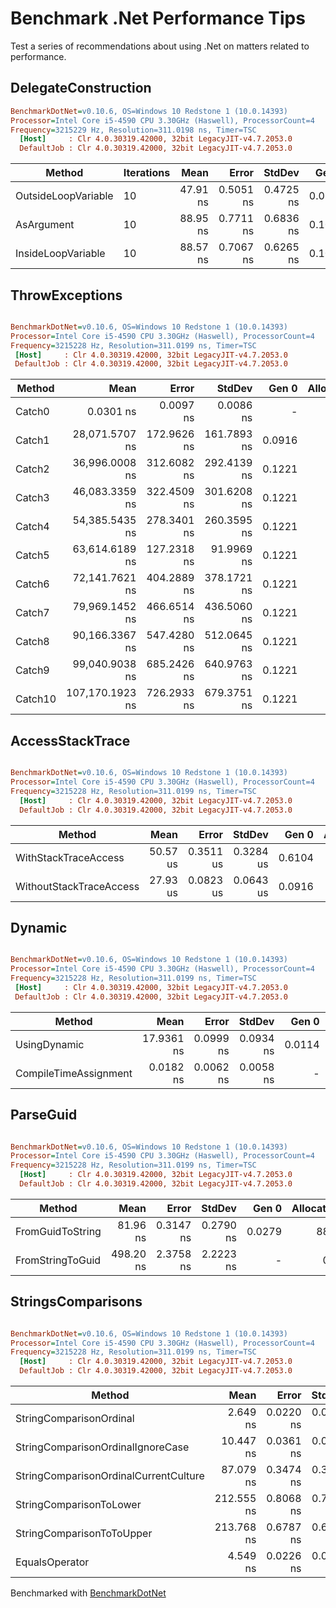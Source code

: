 # Benchmark .Net Performance Tips

Test a series of recommendations about using .Net on matters related to performance.

## DelegateConstruction



``` ini
BenchmarkDotNet=v0.10.6, OS=Windows 10 Redstone 1 (10.0.14393)
Processor=Intel Core i5-4590 CPU 3.30GHz (Haswell), ProcessorCount=4
Frequency=3215229 Hz, Resolution=311.0198 ns, Timer=TSC
  [Host]     : Clr 4.0.30319.42000, 32bit LegacyJIT-v4.7.2053.0
  DefaultJob : Clr 4.0.30319.42000, 32bit LegacyJIT-v4.7.2053.0
```

 |              Method | Iterations |     Mean |     Error |    StdDev |  Gen 0 | Allocated |
 |-------------------- |----------- |---------:|----------:|----------:|-------:|----------:|
 | OutsideLoopVariable |         10 | 47.91 ns | 0.5051 ns | 0.4725 ns | 0.0101 |      32 B |
 |          AsArgument |         10 | 88.95 ns | 0.7711 ns | 0.6836 ns | 0.1017 |     320 B |
 |  InsideLoopVariable |         10 | 88.57 ns | 0.7067 ns | 0.6265 ns | 0.1017 |     320 B |

## ThrowExceptions
 
 ``` ini

BenchmarkDotNet=v0.10.6, OS=Windows 10 Redstone 1 (10.0.14393)
Processor=Intel Core i5-4590 CPU 3.30GHz (Haswell), ProcessorCount=4
Frequency=3215228 Hz, Resolution=311.0199 ns, Timer=TSC
  [Host]     : Clr 4.0.30319.42000, 32bit LegacyJIT-v4.7.2053.0
  DefaultJob : Clr 4.0.30319.42000, 32bit LegacyJIT-v4.7.2053.0


```
 |  Method |            Mean |       Error |      StdDev |  Gen 0 | Allocated |
 |-------- |----------------:|------------:|------------:|-------:|----------:|
 |  Catch0 |       0.0301 ns |   0.0097 ns |   0.0086 ns |      - |       0 B |
 |  Catch1 |  28,071.5707 ns | 172.9626 ns | 161.7893 ns | 0.0916 |     300 B |
 |  Catch2 |  36,996.0008 ns | 312.6082 ns | 292.4139 ns | 0.1221 |     408 B |
 |  Catch3 |  46,083.3359 ns | 322.4509 ns | 301.6208 ns | 0.1221 |     408 B |
 |  Catch4 |  54,385.5435 ns | 278.3401 ns | 260.3595 ns | 0.1221 |     408 B |
 |  Catch5 |  63,614.6189 ns | 127.2318 ns |  91.9969 ns | 0.1221 |     612 B |
 |  Catch6 |  72,141.7621 ns | 404.2889 ns | 378.1721 ns | 0.1221 |     612 B |
 |  Catch7 |  79,969.1452 ns | 466.6514 ns | 436.5060 ns | 0.1221 |     612 B |
 |  Catch8 |  90,166.3367 ns | 547.4280 ns | 512.0645 ns | 0.1221 |     612 B |
 |  Catch9 |  99,040.9038 ns | 685.2426 ns | 640.9763 ns | 0.1221 |     612 B |
 | Catch10 | 107,170.1923 ns | 726.2933 ns | 679.3751 ns | 0.1221 |     612 B |

## AccessStackTrace

``` ini

BenchmarkDotNet=v0.10.6, OS=Windows 10 Redstone 1 (10.0.14393)
Processor=Intel Core i5-4590 CPU 3.30GHz (Haswell), ProcessorCount=4
Frequency=3215228 Hz, Resolution=311.0199 ns, Timer=TSC
  [Host]     : Clr 4.0.30319.42000, 32bit LegacyJIT-v4.7.2053.0
  DefaultJob : Clr 4.0.30319.42000, 32bit LegacyJIT-v4.7.2053.0


```
 |                  Method |     Mean |     Error |    StdDev |  Gen 0 | Allocated |
 |------------------------ |---------:|----------:|----------:|-------:|----------:|
 |    WithStackTraceAccess | 50.57 us | 0.3511 us | 0.3284 us | 0.6104 |    1977 B |
 | WithoutStackTraceAccess | 27.93 us | 0.0823 us | 0.0643 us | 0.0916 |     300 B |

## Dynamic

 ``` ini

BenchmarkDotNet=v0.10.6, OS=Windows 10 Redstone 1 (10.0.14393)
Processor=Intel Core i5-4590 CPU 3.30GHz (Haswell), ProcessorCount=4
Frequency=3215228 Hz, Resolution=311.0199 ns, Timer=TSC
  [Host]     : Clr 4.0.30319.42000, 32bit LegacyJIT-v4.7.2053.0
  DefaultJob : Clr 4.0.30319.42000, 32bit LegacyJIT-v4.7.2053.0


```
 |                Method |       Mean |     Error |    StdDev |  Gen 0 | Allocated |
 |---------------------- |-----------:|----------:|----------:|-------:|----------:|
 |          UsingDynamic | 17.9361 ns | 0.0999 ns | 0.0934 ns | 0.0114 |      36 B |
 | CompileTimeAssignment |  0.0182 ns | 0.0062 ns | 0.0058 ns |      - |       0 B |


## ParseGuid

``` ini

BenchmarkDotNet=v0.10.6, OS=Windows 10 Redstone 1 (10.0.14393)
Processor=Intel Core i5-4590 CPU 3.30GHz (Haswell), ProcessorCount=4
Frequency=3215228 Hz, Resolution=311.0199 ns, Timer=TSC
  [Host]     : Clr 4.0.30319.42000, 32bit LegacyJIT-v4.7.2053.0
  DefaultJob : Clr 4.0.30319.42000, 32bit LegacyJIT-v4.7.2053.0


```
 |           Method |      Mean |     Error |    StdDev |  Gen 0 | Allocated |
 |----------------- |----------:|----------:|----------:|-------:|----------:|
 | FromGuidToString |  81.96 ns | 0.3147 ns | 0.2790 ns | 0.0279 |      88 B |
 | FromStringToGuid | 498.20 ns | 2.3758 ns | 2.2223 ns |      - |       0 B |

## StringsComparisons

``` ini

BenchmarkDotNet=v0.10.6, OS=Windows 10 Redstone 1 (10.0.14393)
Processor=Intel Core i5-4590 CPU 3.30GHz (Haswell), ProcessorCount=4
Frequency=3215228 Hz, Resolution=311.0199 ns, Timer=TSC
  [Host]     : Clr 4.0.30319.42000, 32bit LegacyJIT-v4.7.2053.0
  DefaultJob : Clr 4.0.30319.42000, 32bit LegacyJIT-v4.7.2053.0


```
 |                                Method |       Mean |     Error |    StdDev |  Gen 0 | Allocated |
 |-------------------------------------- |-----------:|----------:|----------:|-------:|----------:|
 |               StringComparisonOrdinal |   2.649 ns | 0.0220 ns | 0.0206 ns |      - |       0 B |
 |     StringComparisonOrdinalIgnoreCase |  10.447 ns | 0.0361 ns | 0.0320 ns |      - |       0 B |
 | StringComparisonOrdinalCurrentCulture |  87.079 ns | 0.3474 ns | 0.3249 ns |      - |       0 B |
 |               StringComparisonToLower | 212.555 ns | 0.8068 ns | 0.7546 ns | 0.0226 |      72 B |
 |             StringComparisonToToUpper | 213.768 ns | 0.6787 ns | 0.6016 ns | 0.0226 |      72 B |
 |                        EqualsOperator |   4.549 ns | 0.0226 ns | 0.0212 ns |      - |       0 B |


 Benchmarked with [BenchmarkDotNet](https://github.com/dotnet/BenchmarkDotNet)